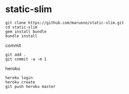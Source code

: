 # static-slim

```
git clone https://github.com/maruono/static-slim.git
cd static-slim
gem install bundle
bundle install
```

commit
```
git add .
git commit -a -m 1
```
heroku
```
heroku login
heroku create
git push heroku master
```
